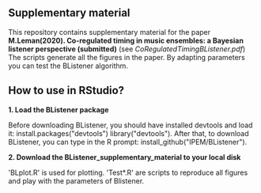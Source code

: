 ## Supplementary material
This repository contains supplementary material for the paper
**M.Leman(2020). Co-regulated timing in music ensembles: a Bayesian listener perspective (submitted)** (see *CoRegulatedTimingBListener.pdf*)
The scripts generate all the figures in the paper. 
By adapting parameters you can test the BListener algorithm.

## How to use in RStudio?

**1. Load the BListener package**

Before downloading BListener, you should have installed devtools and load it:
install.packages("devtools")
library("devtools").
After that, to download BListener, you can type in the R prompt:
install_github("IPEM/BListener").

**2. Download the BListener_supplementary_material to your local disk**

'BLplot.R' is used for plotting.
'Test*.R' are scripts to reproduce all figures and play with the parameters of Blistener.
